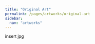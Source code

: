 ```yaml
---
title: "Original Art"
permalink: /pages/artworks/original-art
sidebar:
  nav: "artworks"
---
```


insert jpg